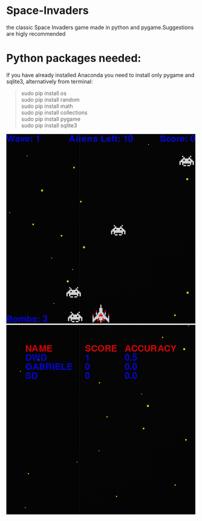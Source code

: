 # Space-Invaders
the classic Space Invaders game made in python and pygame.Suggestions are higly recommended

# Python packages needed:
If you have already installed Anaconda you need to install only pygame and sqlite3, alternatively from terminal:<br/>
> sudo pip install os<br/>
> sudo pip install random<br/>
> sudo pip install math<br/>
> sudo pip install collections<br/>
> sudo pip install pygame<br/>
> sudo pip install sqlite3<br/>

![](images/image1.png)
![](images/image2.png)
